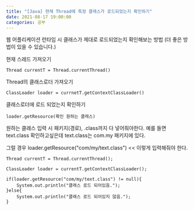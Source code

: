 ```yaml
---
title: "[Java] 현재 Thread에 특정 클래스가 로드되었는지 확인하기"
date: 2021-08-17 19:00:00 
categories: 공부
---
```


웹 어플리케이션 런타임 시 클래스가 제대로 로드되었는지 확인해보는 방법 (더 좋은 방법이 있을 수 있습니다.)

현재 스레드 가져오기
```
Thread currentT = Thread.currentThread()
```
 
Thread의 클래스로더 가져오기
```
ClassLoader loader = currnetT.getContextClassLoader()
```
 

클래스로더에 로드 되었는지 확인하기
```
loader.getResource(확인 원하는 클래스)
```
 

원하는 클래스 입력 시 패키지(경로), .class까지 다 넣어줘야한다.
예를 들면 text.class 확인하고싶은데 text.class는 com.my 패키지에 있다.


그럴 경우 loader.getResource("com/my/text.class") << 이렇게 입력해줘야 한다.

```
Thread currentT = Thread.currentThread();

ClassLoader loader = currentT.getContextClassLoader();

if(loader.getResource("com/my/text.class") != null){
	System.out.println("클래스 로드 되어있음.");
}else{
	System.out.println("클래스 로드 되어있지 않음.");
}
```
